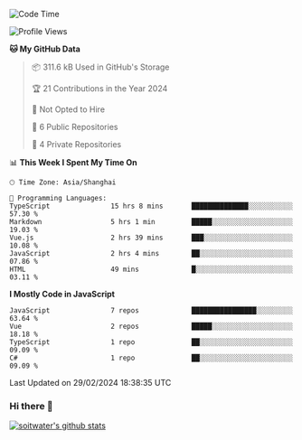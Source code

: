 <!--START_SECTION:waka-->
![Code Time](http://img.shields.io/badge/Code%20Time-3%2C175%20hrs%2017%20mins-blue)

![Profile Views](http://img.shields.io/badge/Profile%20Views-0-blue)

**🐱 My GitHub Data** 

> 📦 311.6 kB Used in GitHub's Storage 
 > 
> 🏆 21 Contributions in the Year 2024
 > 
> 🚫 Not Opted to Hire
 > 
> 📜 6 Public Repositories 
 > 
> 🔑 4 Private Repositories 
 > 
📊 **This Week I Spent My Time On** 

```text
🕑︎ Time Zone: Asia/Shanghai

💬 Programming Languages: 
TypeScript               15 hrs 8 mins       ██████████████░░░░░░░░░░░   57.30 % 
Markdown                 5 hrs 1 min         █████░░░░░░░░░░░░░░░░░░░░   19.03 % 
Vue.js                   2 hrs 39 mins       ███░░░░░░░░░░░░░░░░░░░░░░   10.08 % 
JavaScript               2 hrs 4 mins        ██░░░░░░░░░░░░░░░░░░░░░░░   07.86 % 
HTML                     49 mins             █░░░░░░░░░░░░░░░░░░░░░░░░   03.11 % 
```

**I Mostly Code in JavaScript** 

```text
JavaScript               7 repos             ████████████████░░░░░░░░░   63.64 % 
Vue                      2 repos             █████░░░░░░░░░░░░░░░░░░░░   18.18 % 
TypeScript               1 repo              ██░░░░░░░░░░░░░░░░░░░░░░░   09.09 % 
C#                       1 repo              ██░░░░░░░░░░░░░░░░░░░░░░░   09.09 % 
```




 Last Updated on 29/02/2024 18:38:35 UTC
<!--END_SECTION:waka-->

### Hi there 👋
[![soitwater's github stats](https://github-readme-stats.vercel.app/api?username=soitwater)](https://github.com/soitwater/github-readme-stats)
